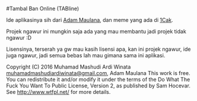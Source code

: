 #Tambal Ban Online (TABline)

Ide aplikasinya sih dari [Adam Maulana](https://web.facebook.com/adam.maulana.3304), dan meme yang ada di [1Cak](http://1cak.com).

Projek ngawur ini mungkin saja ada yang mau membantu jadi projek tidak ngawur :D

Lisensinya, terserah ya gw mau kasih lisensi apa, kan ini projek ngawur, ide juga ngawur, jadi semua bebas lah mau gimana sama ini aplikasi.

Copyright (C) 2016 Muhamad Mashudi Ardi Winata <muhamadmashudiardiwinata@gmail.com>, Adam Maulana
This work is free. You can redistribute it and/or modify it under the
terms of the Do What The Fuck You Want To Public License, Version 2,
as published by Sam Hocevar. See http://www.wtfpl.net/ for more details.








